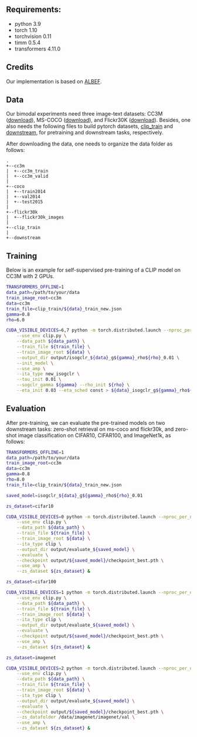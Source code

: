 ## Requirements:
- python 3.9
- torch 1.10
- torchvision 0.11 
- timm 0.5.4
- transformers 4.11.0


## Credits
Our implementation is based on [ALBEF](https://github.com/salesforce/ALBEF).


## Data
Our bimodal experiments need three image-text datasets: CC3M ([download](https://ai.google.com/research/ConceptualCaptions/download)), MS-COCO ([download](https://cocodataset.org/#download)), and Flickr30K ([download](https://shannon.cs.illinois.edu/DenotationGraph/)). Besides, one also needs the following files to build pytorch datasets,  [clip_train](https://drive.google.com/drive/folders/1hAd0956xIztfwq0WrWLTGBx8sNuye595?usp=sharing) and [downstream](https://drive.google.com/drive/folders/1hAd0956xIztfwq0WrWLTGBx8sNuye595?usp=sharing), for pretraining and downstream tasks, respectively.

After downloading the data, one needs to organize the data folder as follows:
```
.
+--cc3m
|  +--cc3m_train
|  +--cc3m_valid
|
+--coco
|  +--train2014
|  +--val2014
|  +--test2015
|
+--flickr30k
|  +--flickr30k_images
|
+--clip_train 
|
+--downstream
```


## Training
Below is an example for self-supervised pre-training of a CLIP model on CC3M with 2 GPUs.

```bash
TRANSFORMERS_OFFLINE=1
data_path=/path/to/your/data
train_image_root=cc3m
data=cc3m
train_file=clip_train/${data}_train_new.json
gamma=0.8
rho=6.0

CUDA_VISIBLE_DEVICES=6,7 python -m torch.distributed.launch --nproc_per_node=2 --master_port=9800 \
    --use_env clip.py \
    --data_path ${data_path} \
    --train_file ${train_file} \
    --train_image_root ${data} \
    --output_dir output/isogclr_${data}_g${gamma}_rho${rho}_0.01 \
    --init_model \
    --use_amp \
    --ita_type new_isogclr \
    --tau_init 0.01 \
    --sogclr_gamma ${gamma} --rho_init ${rho} \
    --eta_init 0.03 --eta_sched const > ${data}_isogclr_g${gamma}_rho${rho}_0.01.log &
```


## Evaluation
After pre-training, we can evaluate the pre-trained models on two downstream tasks: zero-shot retrieval on ms-coco and flickr30k, and zero-shot image classification on CIFAR10, CIFAR100, and ImageNet1k, as follows:
```bash
TRANSFORMERS_OFFLINE=1
data_path=/path/to/your/data
train_image_root=cc3m
data=cc3m
gamma=0.8
rho=8.0
train_file=clip_train/${data}_train_new.json

saved_model=isogclr_${data}_g${gamma}_rho${rho}_0.01

zs_dataset=cifar10

CUDA_VISIBLE_DEVICES=0 python -m torch.distributed.launch --nproc_per_node=1 --master_port=7800 \
    --use_env clip.py \
    --data_path ${data_path} \
    --train_file ${train_file} \
    --train_image_root ${data} \
    --ita_type clip \
    --output_dir output/evaluate_${saved_model} \
    --evaluate \
    --checkpoint output/${saved_model}/checkpoint_best.pth \
    --use_amp \
    --zs_dataset ${zs_dataset} &

zs_dataset=cifar100

CUDA_VISIBLE_DEVICES=1 python -m torch.distributed.launch --nproc_per_node=1 --master_port=7900 \
    --use_env clip.py \
    --data_path ${data_path} \
    --train_file ${train_file} \
    --train_image_root ${data} \
    --ita_type clip \
    --output_dir output/evaluate_${saved_model} \
    --evaluate \
    --checkpoint output/${saved_model}/checkpoint_best.pth \
    --use_amp \
    --zs_dataset ${zs_dataset} &

zs_dataset=imagenet

CUDA_VISIBLE_DEVICES=2 python -m torch.distributed.launch --nproc_per_node=1 --master_port=7700 \
    --use_env clip.py \
    --data_path ${data_path} \
    --train_file ${train_file} \
    --train_image_root ${data} \
    --ita_type clip \
    --output_dir output/evaluate_${saved_model} \
    --evaluate \
    --checkpoint output/${saved_model}/checkpoint_best.pth \
    --zs_datafolder /data/imagenet/imagenet/val \
    --use_amp \
    --zs_dataset ${zs_dataset} &
```




